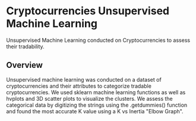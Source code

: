 # Cryptocurrencies Unsupervised Machine Learning
Unsupervised Machine Learning conducted on Cryptocurrencies to assess their tradability.

## Overview

Unsupervised machine learning was conducted on a dataset of cryptocurrencies and their attributes to categorize tradable cryptocurrencies. We used sklearn machine learning functions as well as hvplots and 3D scatter plots to visualize the clusters. We assess the categorical data by digitizing the strings using the .getdummies() function and found the most accurate K value using a K vs Inertia "Elbow Graph".
